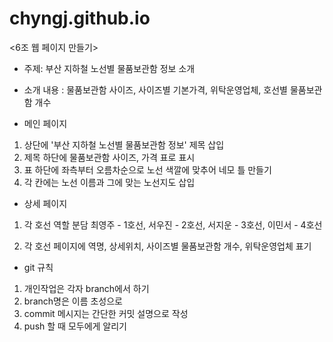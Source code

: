 # chyngj.github.io
<6조 웹 페이지 만들기>
- 주제: 부산 지하철 노선별 물품보관함 정보 소개
- 소개 내용 : 물품보관함 사이즈, 사이즈별 기본가격, 위탁운영업체, 호선별 물품보관함 개수

- 메인 페이지 
1. 상단에 '부산 지하철 노선별 물품보관함 정보' 제목 삽입
2. 제목 하단에 물품보관함 사이즈, 가격 표로 표시
3. 표 하단에 좌측부터 오름차순으로 노선 색깔에 맞추어 네모 틀 만들기
4. 각 칸에는 노선 이름과 그에 맞는 노선지도 삽입

- 상세 페이지
1. 각 호선 역할 분담
최영주 - 1호선,
서우진 - 2호선,
서지운 - 3호선,
이민서 - 4호선

2. 각 호선 페이지에 역명, 상세위치, 사이즈별 물품보관함 개수, 위탁운영업체 표기

- git 규칙
1. 개인작업은 각자 branch에서 하기
2. branch명은 이름 초성으로
3. commit 메시지는 간단한 커밋 설명으로 작성
4. push 할 때 모두에게 알리기
